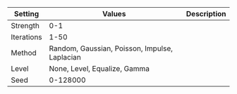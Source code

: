 |Setting|Values|Description|
|-------|------|-----------|
|Strength|0-1||
|Iterations|1-50||
|Method|Random, Gaussian, Poisson, Impulse, Laplacian||
|Level|None, Level, Equalize, Gamma||
|Seed|0-128000||
